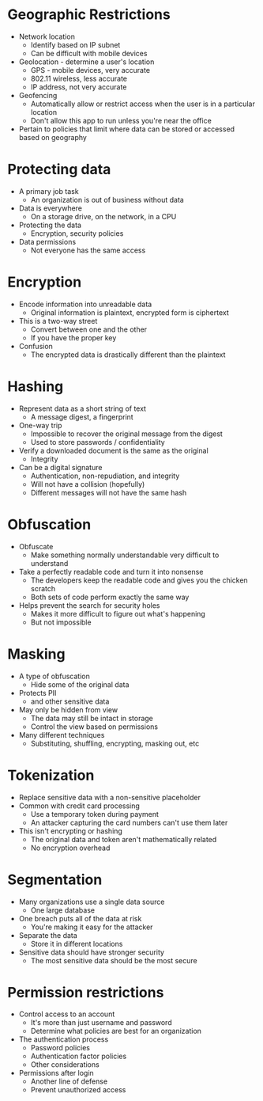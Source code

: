 # Geographic Restrictions
- Network location
	- Identify based on IP subnet
	- Can be difficult with mobile devices
- Geolocation - determine a user's location
	- GPS - mobile devices, very accurate
	- 802.11 wireless, less accurate
	- IP address, not very accurate
- Geofencing
	- Automatically allow or restrict access when the user is in a particular location
	- Don't allow this app to run unless you're near the office
- Pertain to policies that limit where data can be stored or accessed based on geography
# Protecting data
- A primary job task
	- An organization is out of business without data
- Data is everywhere
	- On a storage drive, on the network, in a CPU
- Protecting the data
	- Encryption, security policies
- Data permissions
	- Not everyone has the same access
# Encryption
- Encode information into unreadable data
	- Original information is plaintext, encrypted form is ciphertext
- This is a two-way street
	- Convert between one and the other
	- If you have the proper key
- Confusion
	- The encrypted data is drastically different than the plaintext
# Hashing
- Represent data as a short string of text
	- A message digest, a fingerprint
- One-way trip
	- Impossible to recover the original message from the digest
	- Used to store passwords / confidentiality
- Verify a downloaded document is the same as the original
	- Integrity
- Can be a digital signature
	- Authentication, non-repudiation, and integrity
	- Will not have a collision (hopefully)
	- Different messages will not have the same hash
# Obfuscation
- Obfuscate
	- Make something normally understandable very difficult to understand
- Take a perfectly readable code and turn it into nonsense
	- The developers keep the readable code and gives you the chicken scratch
	- Both sets of code perform exactly the same way
- Helps prevent the search for security holes
	- Makes it more difficult to figure out what's happening
	- But not impossible
# Masking
- A type of obfuscation
	- Hide some of the original data
- Protects PII
	- and other sensitive data
- May only be hidden from view
	- The data may still be intact in storage
	- Control the view based on permissions
- Many different techniques
	- Substituting, shuffling, encrypting, masking out, etc
# Tokenization
- Replace sensitive data with a non-sensitive placeholder
- Common with credit card processing
	- Use a temporary token during payment
	- An attacker capturing the card numbers can't use them later
- This isn't encrypting or hashing
	- The original data and token aren't mathematically related
	- No encryption overhead
# Segmentation
- Many organizations use a single data source
	- One large database
- One breach puts all of the data at risk
	- You're making it easy for the attacker
- Separate the data
	- Store it in different locations
- Sensitive data should have stronger security
	- The most sensitive data should be the most secure
# Permission restrictions
- Control access to an account
	- It's more than just username and password
	- Determine what policies are best for an organization
- The authentication process
	- Password policies
	- Authentication factor policies
	- Other considerations
- Permissions after login
	- Another line of defense
	- Prevent unauthorized access